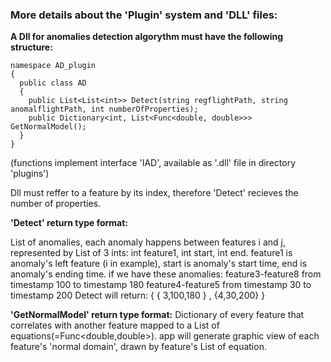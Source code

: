 ### More details about the 'Plugin' system and 'DLL' files:

**A Dll for anomalies detection algorythm must have the following structure:**

```
namespace AD_plugin
{
  public class AD
  {
    public List<List<int>> Detect(string regflightPath, string anomalflightPath, int numberOfProperties);
    public Dictionary<int, List<Func<double, double>>> GetNormalModel();
  }
}
```
(functions implement interface 'IAD', available as '.dll' file in directory 'plugins')

Dll must reffer to a feature by its index, therefore 'Detect' recieves the number of properties. 

**'Detect' return type format:**

List of anomalies, each anomaly happens between features i and j, represented by List of 3 ints: int feature1, int start, int end.
feature1 is anomaly's left feature (i in example), start is anomaly's start time, end is anomaly's ending time.
if we have these anomalies:
feature3-feature8 from timestamp 100 to timestamp 180
feature4-feature5 from timestamp 30 to timestamp 200
Detect will return:
{ { 3,100,180 } , {4,30,200} }
  
**'GetNormalModel' return type format:**
Dictionary of every feature that correlates with another feature mapped to a List of equations(=Func<double,double>).
app will generate graphic view of each feature's 'normal domain', drawn by feature's List of equation.  
